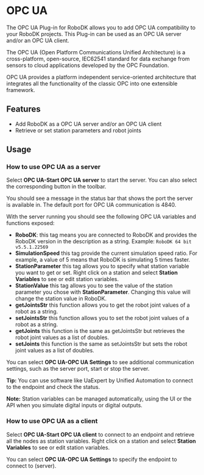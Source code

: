# OPC UA

The OPC UA Plug-in for RoboDK allows you to add OPC UA compatibility to your RoboDK projects.
This Plug-in can be used as an OPC UA server and/or an OPC UA client.

The OPC UA (Open Platform Communications Unified Architecture) is a cross-platform, open-source, IEC62541 standard for data exchange from sensors to cloud applications developed by the OPC Foundation.

OPC UA provides a platform independent service-oriented architecture that integrates all the functionality of the classic OPC into one extensible framework.

## Features

- Add RoboDK as a OPC UA server and/or an OPC UA client
- Retrieve or set station parameters and robot joints

## Usage

### How to use OPC UA as a server

Select **OPC UA-Start OPC UA server** to start the server. You can also select the corresponding button in the toolbar.

You should see a message in the status bar that shows the port the server is available in. The default port for OPC UA communication is 4840.

With the server running you should see the following OPC UA variables and functions exposed:

- **RoboDK**: this tag means you are connected to RoboDK and provides the RoboDK version in the description as a string. Example: `RoboDK 64 bit v5.5.1.22569`
- **SimulationSpeed** this tag provide the current simulation speed ratio. For example, a value of 5 means that RoboDK is simulating 5 times faster.
- **StationParameter** this tag allows you to specify what station variable you want to get or set. Right click on a station and select **Station Variables** to see or edit station variables.
- **StationValue** this tag allows you to see the value of the station parameter you chose with **StationParameter**. Changing this value will change the station value in RoboDK.
- **getJointsStr** this function allows you to get the robot joint values of a robot as a string.
- **setJointsStr** this function allows you to set the robot joint values of a robot as a string.
- **getJoints** this function is the same as getJointsStr but retrieves the robot joint values as a list of doubles.
- **setJoints** this function is the same as setJointsStr but sets the robot joint values as a list of doubles.

You can select **OPC UA-OPC UA Settings** to see additional communication settings, such as the server port, start or stop the server.

**Tip:** You can use software like UaExpert by Unified Automation to connect to the endpoint and check the status.

**Note:** Station variables can be managed automatically, using the UI or the API when you simulate digital inputs or digital outputs.

### How to use OPC UA as a client

Select **OPC UA-Start OPC UA client** to connect to an endpoint and retrieve all the nodes as station variables. Right click on a station and select **Station Variables** to see or edit station variables.

You can select **OPC UA-OPC UA Settings** to specify the endpoint to connect to (server).
